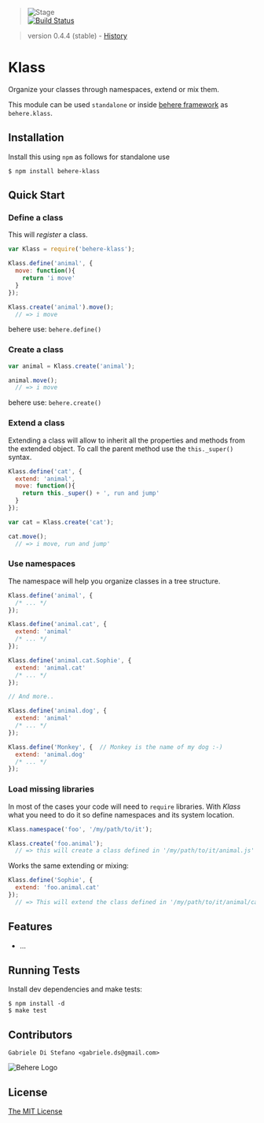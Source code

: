 > ![Stage](https://github.com/behere/behere.github.com/raw/master/assets/stage/production.png)  
[![Build Status](https://secure.travis-ci.org/behere/behere-klass.png)](http://travis-ci.org/behere/behere-klass)

> version 0.4.4 (stable) - [History](https://github.com/behere/behere-klass/blob/master/HISTORY.md)

# Klass
  
  Organize your classes through namespaces, extend or mix them.
  
  This module can be used `standalone` or inside [behere framework](http://github.com/behere/behere) as `behere.klass`.

## Installation

Install this using `npm` as follows for standalone use

    $ npm install behere-klass

## Quick Start

### Define a class

This will *register* a class.

```javascript
var Klass = require('behere-klass');

Klass.define('animal', {
  move: function(){
    return 'i move'
  }
});

Klass.create('animal').move();
  // => i move
```

behere use: `behere.define()`

### Create a class

```javascript
var animal = Klass.create('animal');

animal.move();
  // => i move
```

behere use: `behere.create()`

### Extend a class

Extending a class will allow to inherit all the properties and methods from the extended object.
To call the parent method use the `this._super()` syntax.

```javascript
Klass.define('cat', {
  extend: 'animal',
  move: function(){
    return this._super() + ', run and jump'
  }
});

var cat = Klass.create('cat');

cat.move();
  // => i move, run and jump'
```

### Use namespaces

The namespace will help you organize classes in a tree structure.

```javascript
Klass.define('animal', {
  /* ... */
});

Klass.define('animal.cat', {
  extend: 'animal'
  /* ... */
});

Klass.define('animal.cat.Sophie', {
  extend: 'animal.cat'
  /* ... */
});

// And more..

Klass.define('animal.dog', {
  extend: 'animal'
  /* ... */
});

Klass.define('Monkey', {  // Monkey is the name of my dog :-)
  extend: 'animal.dog'
  /* ... */
});
```

### Load missing libraries

In most of the cases your code will need to `require` libraries.
With *Klass* what you need to do it so define namespaces and its system location.

```javascript
Klass.namespace('foo', '/my/path/to/it');

Klass.create('foo.animal');
  // => this will create a class defined in '/my/path/to/it/animal.js'
```

Works the same extending or mixing:

```javascript
Klass.define('Sophie', {
  extend: 'foo.animal.cat'
});
  // => This will extend the class defined in '/my/path/to/it/animal/cat.js'
```

## Features

  * ...

## Running Tests

Install dev dependencies and make tests:

    $ npm install -d
    $ make test

## Contributors

```
Gabriele Di Stefano <gabriele.ds@gmail.com>
```

![Behere Logo](https://github.com/behere/behere.github.com/raw/master/assets/behere_logo.png)

## License 

[The MIT License](https://github.com/behere/behere-klass/blob/master/LICENSE)